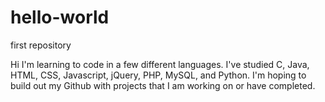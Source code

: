 # hello-world
first repository

Hi I'm learning to code in a few different languages. I've studied C, Java, HTML, CSS, Javascript, jQuery, PHP, MySQL, and Python.
I'm hoping to build out my Github with projects that I am working on or have completed.
